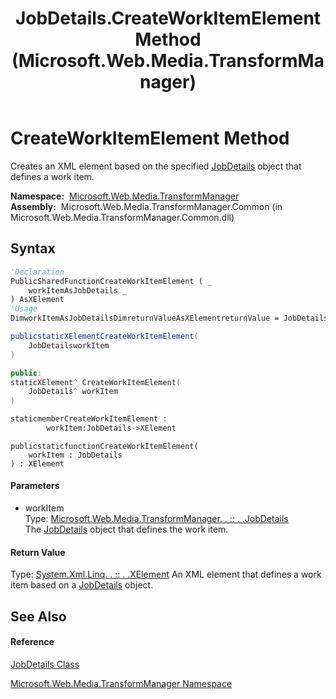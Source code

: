 ﻿---
title: JobDetails.CreateWorkItemElement Method  (Microsoft.Web.Media.TransformManager)
TOCTitle: CreateWorkItemElement Method
ms:assetid: M:Microsoft.Web.Media.TransformManager.JobDetails.CreateWorkItemElement(Microsoft.Web.Media.TransformManager.JobDetails)
ms:mtpsurl: https://msdn.microsoft.com/en-us/library/microsoft.web.media.transformmanager.jobdetails.createworkitemelement(v=VS.90)
ms:contentKeyID: 35520925
ms.date: 06/14/2012
mtps_version: v=VS.90
f1_keywords:
- Microsoft.Web.Media.TransformManager.JobDetails.CreateWorkItemElement
dev_langs:
- CSharp
- JScript
- VB
- FSharp
- c++
api_location:
- Microsoft.Web.Media.TransformManager.Common.dll
api_name:
- Microsoft.Web.Media.TransformManager.JobDetails.CreateWorkItemElement
api_type:
- Managed
topic_type:
- apiref
- kbSyntax
product_family_name: VS
ROBOTS: INDEX,FOLLOW
---

# CreateWorkItemElement Method

Creates an XML element based on the specified [JobDetails](jobdetails-class-microsoft-web-media-transformmanager.md) object that defines a work item.

**Namespace:**  [Microsoft.Web.Media.TransformManager](microsoft-web-media-transformmanager-namespace.md)  
**Assembly:**  Microsoft.Web.Media.TransformManager.Common (in Microsoft.Web.Media.TransformManager.Common.dll)

## Syntax

``` vb
'Declaration
PublicSharedFunctionCreateWorkItemElement ( _
    workItemAsJobDetails _
) AsXElement
'Usage
DimworkItemAsJobDetailsDimreturnValueAsXElementreturnValue = JobDetails.CreateWorkItemElement(workItem)
```

``` csharp
publicstaticXElementCreateWorkItemElement(
    JobDetailsworkItem
)
```

``` c++
public:
staticXElement^ CreateWorkItemElement(
    JobDetails^ workItem
)
```

``` fsharp
staticmemberCreateWorkItemElement : 
        workItem:JobDetails->XElement
```

``` jscript
publicstaticfunctionCreateWorkItemElement(
    workItem : JobDetails
) : XElement
```

#### Parameters

  - workItem  
    Type: [Microsoft.Web.Media.TransformManager. . :: . .JobDetails](jobdetails-class-microsoft-web-media-transformmanager.md)  
    The [JobDetails](jobdetails-class-microsoft-web-media-transformmanager.md) object that defines the work item.  

#### Return Value

Type: [System.Xml.Linq. . :: . .XElement](https://msdn.microsoft.com/en-us/library/bb340098\(v=vs.90\))  
An XML element that defines a work item based on a [JobDetails](jobdetails-class-microsoft-web-media-transformmanager.md) object.  

## See Also

#### Reference

[JobDetails Class](jobdetails-class-microsoft-web-media-transformmanager.md)

[Microsoft.Web.Media.TransformManager Namespace](microsoft-web-media-transformmanager-namespace.md)

